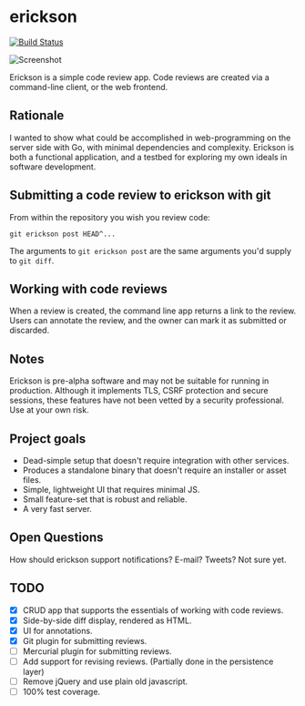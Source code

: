 # erickson
[![Build Status](https://api.travis-ci.org/echlebek/erickson.svg)](https://api.travis-ci.org/echlebek/erickson)

![Screenshot](/../screenshots/screenshots/screenshot_1.png?raw=true "Annotating a review")

Erickson is a simple code review app. Code reviews are created via
a command-line client, or the web frontend.

Rationale
---------
I wanted to show what could be accomplished in web-programming on the server side
with Go, with minimal dependencies and complexity. Erickson is both a functional
application, and a testbed for exploring my own ideals in software development.

Submitting a code review to erickson with git
---------------------------------------------
From within the repository you wish you review code:

    git erickson post HEAD^...

The arguments to `git erickson post` are the same arguments you'd supply to `git diff`.

Working with code reviews
-------------------------
When a review is created, the command line app returns a link to the review.
Users can annotate the review, and the owner can mark it as submitted or discarded.

Notes
-----
Erickson is pre-alpha software and may not be suitable for running in production.
Although it implements TLS, CSRF protection and secure sessions, these features
have not been vetted by a security professional. Use at your own risk.

Project goals
-------------
* Dead-simple setup that doesn't require integration with other services.
* Produces a standalone binary that doesn't require an installer or asset files.
* Simple, lightweight UI that requires minimal JS.
* Small feature-set that is robust and reliable.
* A very fast server.

Open Questions
--------------
How should erickson support notifications? E-mail? Tweets? Not sure yet.

TODO
----
- [x] CRUD app that supports the essentials of working with code reviews.
- [x] Side-by-side diff display, rendered as HTML.
- [x] UI for annotations.
- [x] Git plugin for submitting reviews.
- [ ] Mercurial plugin for submitting reviews.
- [ ] Add support for revising reviews. (Partially done in the persistence layer)
- [ ] Remove jQuery and use plain old javascript.
- [ ] 100% test coverage.
